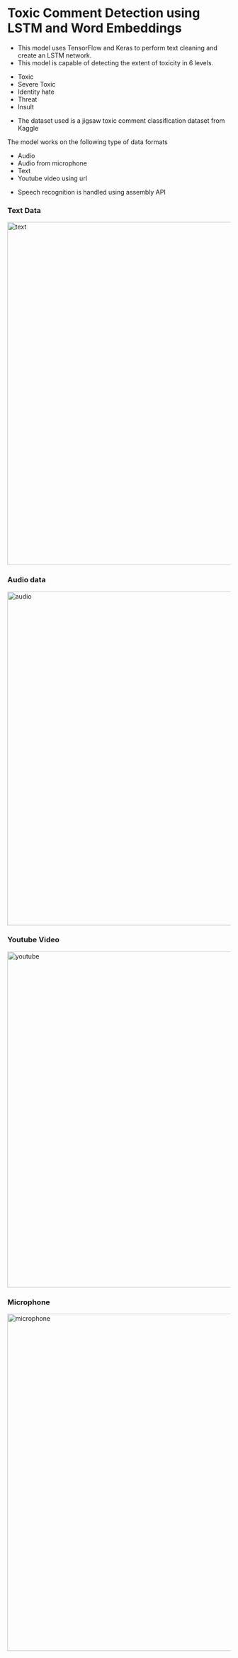 # Toxic Comment Detection using LSTM and Word Embeddings
- This model uses TensorFlow and Keras to perform text cleaning and create an LSTM network.
- This model is capable of detecting the extent of toxicity in 6 levels.
<ul>
  <li>Toxic</li>
  <li>Severe Toxic</li>
  <li>Identity hate</li>
  <li>Threat</li>
  <li>Insult</li>
</ul>

- The dataset used is a jigsaw toxic comment classification dataset from Kaggle

<p>The model works on the following type of data formats
  <ul>
    <li>Audio</li>
    <li>Audio from microphone</li>
    <li>Text</li>
    <li>Youtube video using url</li>
  </ul>
</p>

- Speech recognition is handled using assembly API

### Text Data
<img width="773" alt="text" src="https://github.com/mystrycodes/toxic_comment_detection/assets/97798007/997a14f6-1391-481b-bb5e-c9be0ed68bb9">

### Audio data
<img width="752" alt="audio" src="https://github.com/mystrycodes/toxic_comment_detection/assets/97798007/2e6cb59c-25cb-4bd2-8feb-959095c49450">

### Youtube Video
<img width="757" alt="youtube" src="https://github.com/mystrycodes/toxic_comment_detection/assets/97798007/fea228cd-d3fa-4db8-b01a-ce745a35900e">

### Microphone
<img width="760" alt="microphone" src="https://github.com/mystrycodes/toxic_comment_detection/assets/97798007/7b8853cb-4a24-48e8-97ee-a1de69e27b0c">

